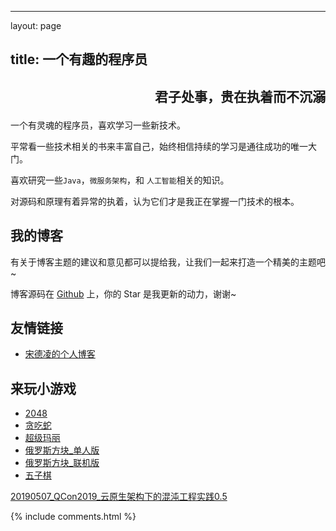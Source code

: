 ﻿---

layout: page

title: 一个有趣的程序员          
---

<h2><p align = "right"> 君子处事，贵在执着而不沉溺 <p></h2>


一个有灵魂的程序员，喜欢学习一些新技术。
<p>

平常看一些技术相关的书来丰富自己，始终相信持续的学习是通往成功的唯一大门。
<p>

喜欢研究一些`Java`，`微服务架构`，和 `人工智能`相关的知识。
<p>

对源码和原理有着异常的执着，认为它们才是我正在掌握一门技术的根本。
<p>


## 我的博客 
<p>

有关于博客主题的建议和意见都可以提给我，让我们一起来打造一个精美的主题吧~ 
<p> 

博客源码在 <a target="_blank" href='https://github.com/jingnanfeng/jingnanfeng.github.io/'>Github</a> 上，你的 Star 是我更新的动力，谢谢~

<p> 


## 友情链接


<ul>
<li><a target="_blank" href="https://coderofsong.github.io/">宋德凌的个人博客</a></li>
</ul>


<p> 



## 来玩小游戏 

<ul>
<li><a target="_blank" href="http://123.206.74.224:8888/H5Game/2048/index.html">2048</a></li>
<li><a target="_blank" href="http://123.206.74.224:8888/H5Game/RetroSnaker/tanchishe.html">贪吃蛇</a></li>
<li><a target="_blank" href="http://123.206.74.224:8888/H5Game/Super-Mario/index.html">超级玛丽</a></li>
<li><a target="_blank" href="http://123.206.74.224:8888/H5Game/Tetris/Single/index.html">俄罗斯方块_单人版</a></li>
<li><a target="_blank" href="http://123.206.74.224:8888/H5Game/Tetris/online/index.html">俄罗斯方块_联机版</a></li>
<li><a target="_blank" href="http://123.206.74.224:8888/H5Game/Gobang/index.html">五子棋</a></li>

</ul>
<p> 




<a target="_blank" href="/files/20190507_QCon2019_ChaosBlade0.5.pdf">20190507_QCon2019_云原生架构下的混沌工程实践0.5</a>







{% include comments.html %}




